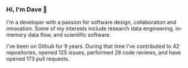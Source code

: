 ### Hi, I'm Dave 👋

I'm a developer with a passion for software design, collaboration and innovation. Some of my interests include research data engineering, in-memory data flow, and scientific software.

I've been on Github for 9 years. During that time I've contributed to 42 repositories, opened 125 issues, performed 28 code reviews, and have opened 173 pull requests.
